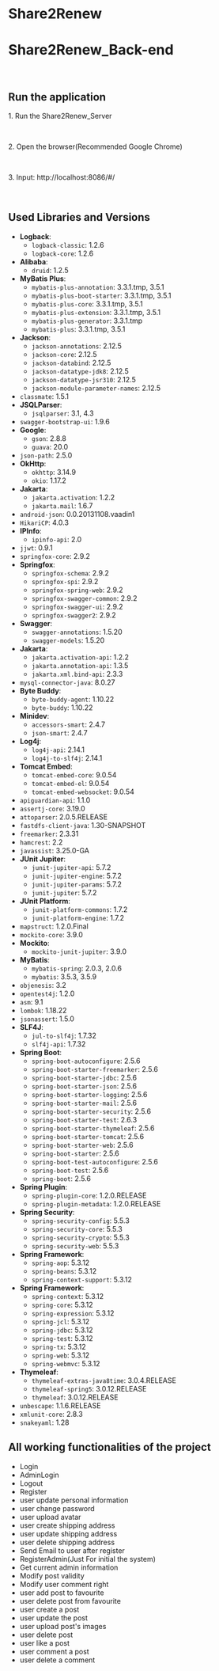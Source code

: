 # Share2Renew
<h1>Share2Renew_Back-end</h1><br>

<h2>Run the application</h2>
<p>1. Run the Share2Renew_Server</p><br>
<p>2. Open the browser(Recommended Google Chrome)</p><br>
<p>3. Input: http://localhost:8086/#/ </p><br>

## Used Libraries and Versions

- **Logback**:
    - `logback-classic`: 1.2.6
    - `logback-core`: 1.2.6
- **Alibaba**:
    - `druid`: 1.2.5
- **MyBatis Plus**:
    - `mybatis-plus-annotation`: 3.3.1.tmp, 3.5.1
    - `mybatis-plus-boot-starter`: 3.3.1.tmp, 3.5.1
    - `mybatis-plus-core`: 3.3.1.tmp, 3.5.1
    - `mybatis-plus-extension`: 3.3.1.tmp, 3.5.1
    - `mybatis-plus-generator`: 3.3.1.tmp
    - `mybatis-plus`: 3.3.1.tmp, 3.5.1
- **Jackson**:
    - `jackson-annotations`: 2.12.5
    - `jackson-core`: 2.12.5
    - `jackson-databind`: 2.12.5
    - `jackson-datatype-jdk8`: 2.12.5
    - `jackson-datatype-jsr310`: 2.12.5
    - `jackson-module-parameter-names`: 2.12.5
- `classmate`: 1.5.1
- **JSQLParser**:
    - `jsqlparser`: 3.1, 4.3
- `swagger-bootstrap-ui`: 1.9.6
- **Google**:
    - `gson`: 2.8.8
    - `guava`: 20.0
- `json-path`: 2.5.0
- **OkHttp**:
    - `okhttp`: 3.14.9
    - `okio`: 1.17.2
- **Jakarta**:
    - `jakarta.activation`: 1.2.2
    - `jakarta.mail`: 1.6.7
- `android-json`: 0.0.20131108.vaadin1
- `HikariCP`: 4.0.3
- **IPInfo**:
    - `ipinfo-api`: 2.0
- `jjwt`: 0.9.1
- `springfox-core`: 2.9.2
- **Springfox**:
  - `springfox-schema`: 2.9.2
  - `springfox-spi`: 2.9.2
  - `springfox-spring-web`: 2.9.2
  - `springfox-swagger-common`: 2.9.2
  - `springfox-swagger-ui`: 2.9.2
  - `springfox-swagger2`: 2.9.2
- **Swagger**:
  - `swagger-annotations`: 1.5.20
  - `swagger-models`: 1.5.20
- **Jakarta**:
  - `jakarta.activation-api`: 1.2.2
  - `jakarta.annotation-api`: 1.3.5
  - `jakarta.xml.bind-api`: 2.3.3
- `mysql-connector-java`: 8.0.27
- **Byte Buddy**:
  - `byte-buddy-agent`: 1.10.22
  - `byte-buddy`: 1.10.22
- **Minidev**:
  - `accessors-smart`: 2.4.7
  - `json-smart`: 2.4.7
- **Log4j**:
  - `log4j-api`: 2.14.1
  - `log4j-to-slf4j`: 2.14.1
- **Tomcat Embed**:
  - `tomcat-embed-core`: 9.0.54
  - `tomcat-embed-el`: 9.0.54
  - `tomcat-embed-websocket`: 9.0.54
- `apiguardian-api`: 1.1.0
- `assertj-core`: 3.19.0
- `attoparser`: 2.0.5.RELEASE
- `fastdfs-client-java`: 1.30-SNAPSHOT
- `freemarker`: 2.3.31
- `hamcrest`: 2.2
- `javassist`: 3.25.0-GA
- **JUnit Jupiter**:
  - `junit-jupiter-api`: 5.7.2
  - `junit-jupiter-engine`: 5.7.2
  - `junit-jupiter-params`: 5.7.2
  - `junit-jupiter`: 5.7.2
- **JUnit Platform**:
  - `junit-platform-commons`: 1.7.2
  - `junit-platform-engine`: 1.7.2
- `mapstruct`: 1.2.0.Final
- `mockito-core`: 3.9.0
- **Mockito**:
  - `mockito-junit-jupiter`: 3.9.0
- **MyBatis**:
  - `mybatis-spring`: 2.0.3, 2.0.6
  - `mybatis`: 3.5.3, 3.5.9
- `objenesis`: 3.2
- `opentest4j`: 1.2.0
- `asm`: 9.1
- `lombok`: 1.18.22
- `jsonassert`: 1.5.0
- **SLF4J**:
  - `jul-to-slf4j`: 1.7.32
  - `slf4j-api`: 1.7.32
- **Spring Boot**:
  - `spring-boot-autoconfigure`: 2.5.6
  - `spring-boot-starter-freemarker`: 2.5.6
  - `spring-boot-starter-jdbc`: 2.5.6
  - `spring-boot-starter-json`: 2.5.6
  - `spring-boot-starter-logging`: 2.5.6
  - `spring-boot-starter-mail`: 2.5.6
  - `spring-boot-starter-security`: 2.5.6
  - `spring-boot-starter-test`: 2.6.3
  - `spring-boot-starter-thymeleaf`: 2.5.6
  - `spring-boot-starter-tomcat`: 2.5.6
  - `spring-boot-starter-web`: 2.5.6
  - `spring-boot-starter`: 2.5.6
  - `spring-boot-test-autoconfigure`: 2.5.6
  - `spring-boot-test`: 2.5.6
  - `spring-boot`: 2.5.6
- **Spring Plugin**:
  - `spring-plugin-core`: 1.2.0.RELEASE
  - `spring-plugin-metadata`: 1.2.0.RELEASE
- **Spring Security**:
  - `spring-security-config`: 5.5.3
  - `spring-security-core`: 5.5.3
  - `spring-security-crypto`: 5.5.3
  - `spring-security-web`: 5.5.3
- **Spring Framework**:
  - `spring-aop`: 5.3.12
  - `spring-beans`: 5.3.12
  - `spring-context-support`: 5.3.12
- **Spring Framework**:
  - `spring-context`: 5.3.12
  - `spring-core`: 5.3.12
  - `spring-expression`: 5.3.12
  - `spring-jcl`: 5.3.12
  - `spring-jdbc`: 5.3.12
  - `spring-test`: 5.3.12
  - `spring-tx`: 5.3.12
  - `spring-web`: 5.3.12
  - `spring-webmvc`: 5.3.12
- **Thymeleaf**:
  - `thymeleaf-extras-java8time`: 3.0.4.RELEASE
  - `thymeleaf-spring5`: 3.0.12.RELEASE
  - `thymeleaf`: 3.0.12.RELEASE
- `unbescape`: 1.1.6.RELEASE
- `xmlunit-core`: 2.8.3
- `snakeyaml`: 1.28

## All working functionalities of the project
  - Login
  - AdminLogin
  - Logout
  - Register
  - user update personal information
  - user change password
  - user upload avatar
  - user create shipping address
  - user update shipping address
  - user delete shipping address
  - Send Email to user after register
  - RegisterAdmin(Just For initial the system)
  - Get current admin information
  - Modify post validity
  - Modify user comment right
  - user add post to favourite
  - user delete post from favourite
  - user create a post
  - user update the post
  - user upload post's images
  - user delete post
  - user like a post
  - user comment a post
  - user delete a comment



